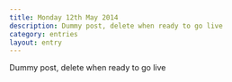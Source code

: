 ```yaml
---
title: Monday 12th May 2014
description: Dummy post, delete when ready to go live
category: entries
layout: entry
---
```


Dummy post, delete when ready to go live